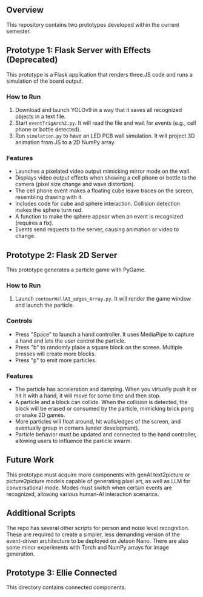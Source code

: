 ## Overview
This repository contains two prototypes developed within the current semester. 

## Prototype 1: Flask Server with Effects (Deprecated)
This prototype is a Flask application that renders three.JS code and runs a simulation of the board output. 

### How to Run
1. Download and launch YOLOv9 in a way that it saves all recognized objects in a text file.
2. Start `eventTrigArch2.py`. It will read the file and wait for events (e.g., cell phone or bottle detected).
3. Run `simulation.py` to have an LED PCB wall simulation. It will project 3D animation from JS to a 2D NumPy array.

### Features
- Launches a pixelated video output mimicking mirror mode on the wall.
- Displays video output effects when showing a cell phone or bottle to the camera (pixel size change and wave distortion).
- The cell phone event makes a floating cube leave traces on the screen, resembling drawing with it.
- Includes code for cube and sphere interaction. Collision detection makes the sphere turn red.
- A function to make the sphere appear when an event is recognized (requires a fix).
- Events send requests to the server, causing animation or video to change.

## Prototype 2: Flask 2D Server
This prototype generates a particle game with PyGame.

### How to Run
1. Launch `contourWallAI_edges_Array.py`. It will render the game window and launch the particle.

### Controls
- Press "Space" to launch a hand controller. It uses MediaPipe to capture a hand and lets the user control the particle.
- Press "b" to randomly place a square block on the screen. Multiple presses will create more blocks.
- Press "p" to emit more particles.

### Features
- The particle has acceleration and damping. When you virtually push it or hit it with a hand, it will move for some time and then stop.
- A particle and a block can collide. When the collision is detected, the block will be erased or consumed by the particle, mimicking brick pong or snake 2D games.
- More particles will float around, hit walls/edges of the screen, and eventually group in corners (under development).
- Particle behavior must be updated and connected to the hand controller, allowing users to influence the particle swarm.

## Future Work
This prototype must acquire more components with genAI text2picture or picture2picture models capable of generating pixel art, as well as LLM for conversational mode. Modes must switch when certain events are recognized, allowing various human-AI interaction scenarios.

## Additional Scripts
The repo has several other scripts for person and noise level recognition. These are required to create a simpler, less demanding version of the event-driven architecture to be deployed on Jetson Nano. There are also some minor experiments with Torch and NumPy arrays for image generation.

## Prototype 3: Ellie Connected
This directory contains connected components. 

